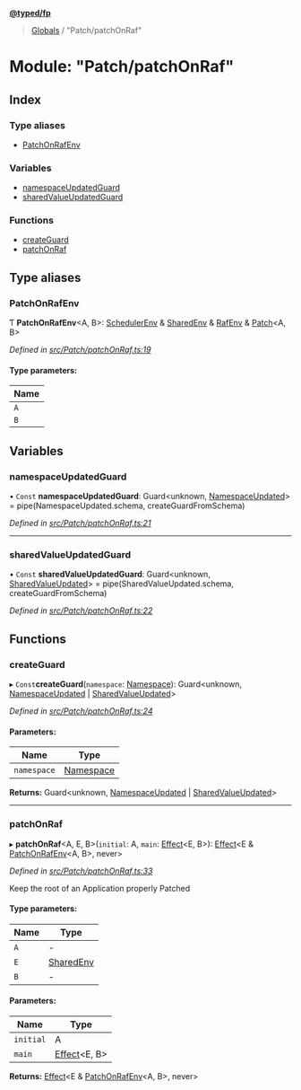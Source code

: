 **[@typed/fp](../README.md)**

> [Globals](../globals.md) / "Patch/patchOnRaf"

# Module: "Patch/patchOnRaf"

## Index

### Type aliases

* [PatchOnRafEnv](_patch_patchonraf_.md#patchonrafenv)

### Variables

* [namespaceUpdatedGuard](_patch_patchonraf_.md#namespaceupdatedguard)
* [sharedValueUpdatedGuard](_patch_patchonraf_.md#sharedvalueupdatedguard)

### Functions

* [createGuard](_patch_patchonraf_.md#createguard)
* [patchOnRaf](_patch_patchonraf_.md#patchonraf)

## Type aliases

### PatchOnRafEnv

Ƭ  **PatchOnRafEnv**\<A, B>: [SchedulerEnv](../interfaces/_scheduler_schedulerenv_.schedulerenv.md) & [SharedEnv](../interfaces/_shared_core_services_sharedenv_.sharedenv.md) & [RafEnv](../interfaces/_dom_raf_.rafenv.md) & [Patch](../interfaces/_patch_patch_.patch.md)\<A, B>

*Defined in [src/Patch/patchOnRaf.ts:19](https://github.com/TylorS/typed-fp/blob/41076ce/src/Patch/patchOnRaf.ts#L19)*

#### Type parameters:

Name |
------ |
`A` |
`B` |

## Variables

### namespaceUpdatedGuard

• `Const` **namespaceUpdatedGuard**: Guard\<unknown, [NamespaceUpdated](_shared_core_events_namespaceevent_.namespaceupdated.md)> = pipe(NamespaceUpdated.schema, createGuardFromSchema)

*Defined in [src/Patch/patchOnRaf.ts:21](https://github.com/TylorS/typed-fp/blob/41076ce/src/Patch/patchOnRaf.ts#L21)*

___

### sharedValueUpdatedGuard

• `Const` **sharedValueUpdatedGuard**: Guard\<unknown, [SharedValueUpdated](_shared_core_events_sharedvalueevent_.sharedvalueupdated.md)> = pipe(SharedValueUpdated.schema, createGuardFromSchema)

*Defined in [src/Patch/patchOnRaf.ts:22](https://github.com/TylorS/typed-fp/blob/41076ce/src/Patch/patchOnRaf.ts#L22)*

## Functions

### createGuard

▸ `Const`**createGuard**(`namespace`: [Namespace](_shared_core_model_namespace_.namespace.md)): Guard\<unknown, [NamespaceUpdated](_shared_core_events_namespaceevent_.namespaceupdated.md) \| [SharedValueUpdated](_shared_core_events_sharedvalueevent_.sharedvalueupdated.md)>

*Defined in [src/Patch/patchOnRaf.ts:24](https://github.com/TylorS/typed-fp/blob/41076ce/src/Patch/patchOnRaf.ts#L24)*

#### Parameters:

Name | Type |
------ | ------ |
`namespace` | [Namespace](_shared_core_model_namespace_.namespace.md) |

**Returns:** Guard\<unknown, [NamespaceUpdated](_shared_core_events_namespaceevent_.namespaceupdated.md) \| [SharedValueUpdated](_shared_core_events_sharedvalueevent_.sharedvalueupdated.md)>

___

### patchOnRaf

▸ **patchOnRaf**\<A, E, B>(`initial`: A, `main`: [Effect](_effect_effect_.effect.md)\<E, B>): [Effect](_effect_effect_.effect.md)\<E & [PatchOnRafEnv](_patch_patchonraf_.md#patchonrafenv)\<A, B>, never>

*Defined in [src/Patch/patchOnRaf.ts:33](https://github.com/TylorS/typed-fp/blob/41076ce/src/Patch/patchOnRaf.ts#L33)*

Keep the root of an Application properly Patched

#### Type parameters:

Name | Type |
------ | ------ |
`A` | - |
`E` | [SharedEnv](../interfaces/_shared_core_services_sharedenv_.sharedenv.md) |
`B` | - |

#### Parameters:

Name | Type |
------ | ------ |
`initial` | A |
`main` | [Effect](_effect_effect_.effect.md)\<E, B> |

**Returns:** [Effect](_effect_effect_.effect.md)\<E & [PatchOnRafEnv](_patch_patchonraf_.md#patchonrafenv)\<A, B>, never>
